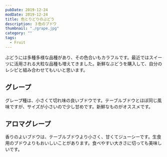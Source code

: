 ```yaml
---
pubDate: 2019-12-24
modDate: 2019-12-24
title: 色とりどりのぶどう
description: ３色のブドウ
thumbnail: "./grape.jpg"
category: ""
tags:
  - Fruit
---
```


ぶどうには多種多様な品種があり、その色合いもカラフルです。最近ではスイーツに活用される大粒な品種も増えてきました。新鮮なぶどうを購入して、自分のレシピと組み合わせてもいいと思います。

## グレープ

グレープ種は、小さくて切れ味の良いブドウです。テーブルブドウとほぼ同じ風味ですが、サイズが小さいので少し甘めです。新鮮なものがオススメです。

## アロマグレープ

香りのよいブドウは、テーブルブドウより小さく、甘くてジューシーです。生食用のブドウよりもおいしいことがあります。食べやすい大きさに切っても美味しいです。
